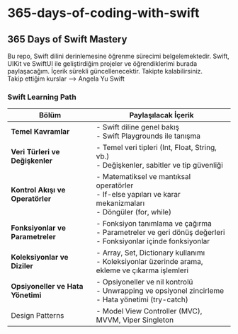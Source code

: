 # 365-days-of-coding-with-swift

## 365 Days of Swift Mastery

Bu repo, Swift dilini derinlemesine öğrenme sürecimi belgelemektedir. Swift, UIKit ve SwiftUI ile geliştirdiğim projeler ve öğrendiklerimi burada paylaşacağım. İçerik sürekli güncellenecektir. Takipte kalabilirsiniz.<br/>
Takip ettiğim kurslar --> Angela Yu Swift

### Swift Learning Path

| Bölüm                             | Paylaşılacak İçerik                                                                                                              |
|-----------------------------------|---------------------------------------------------------------------------------------------------------------------|
| **Temel Kavramlar**               | - Swift diline genel bakış <br>- Swift Playgrounds ile tanışma                                                              |
| **Veri Türleri ve Değişkenler**   | - Temel veri tipleri (Int, Float, String, vb.)<br>- Değişkenler, sabitler ve tip güvenliği                                                               |
| **Kontrol Akışı ve Operatörler**  | - Matematiksel ve mantıksal operatörler<br>- If-else yapıları ve karar mekanizmaları<br>- Döngüler (for, while)                                           |
| **Fonksiyonlar ve Parametreler**  | - Fonksiyon tanımlama ve çağırma<br>- Parametreler ve geri dönüş değerleri<br>- Fonksiyonlar içinde fonksiyonlar                                      |
| **Koleksiyonlar ve Diziler**      | - Array, Set, Dictionary kullanımı<br>- Koleksiyonlar üzerinde arama, ekleme ve çıkarma işlemleri                                                       |
| **Opsiyoneller ve Hata Yönetimi** | - Opsiyoneller ve nil kontrolü<br>- Unwrapping ve opsiyonel zincirleme<br>- Hata yönetimi (try-catch)                                                 |
Design Patterns                     | - Model View Controller (MVC), MVVM, Viper Singleton
